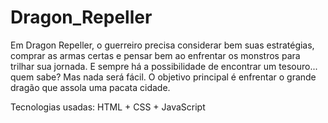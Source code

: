 # Dragon_Repeller
Em Dragon Repeller, o guerreiro precisa considerar bem suas estratégias, comprar as armas certas e pensar bem ao enfrentar os monstros para trilhar sua jornada.  E sempre há a possibilidade de encontrar um tesouro... quem sabe? Mas nada será fácil.  O objetivo principal é enfrentar o grande dragão que assola uma pacata cidade.

Tecnologias usadas: HTML + CSS + JavaScript
